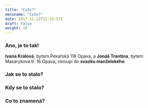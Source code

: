```yaml
---
title: "Cože?"
menuname: "Cože?"
date: 2017-11-12T11:33:57Z
draft: false
weight: 10
---
```


### Ano, je to tak!

**Ivana Králová**, bytem Pekařská 118 Opava, a **Jonáš Trantina**, bytem Masarykova tř.
16 Opava, vstoupí do **svazku manželského**.

### Jak se to stalo?

### Kdy se to stalo?

### Co to znamená?
